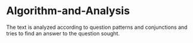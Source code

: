 # Algorithm-and-Analysis
The text is analyzed according to question patterns and conjunctions and tries to find an answer to the question sought.
